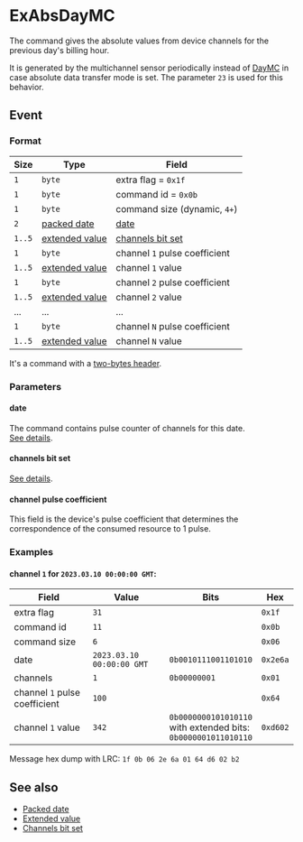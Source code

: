 # ExAbsDayMC

The command gives the absolute values from device channels for the previous day's billing hour.

It is generated by the multichannel sensor periodically instead of [DayMC](DayMC.md) in case absolute data transfer mode is set.
The parameter `23` is used for this behavior.


## Event

### Format

| Size   | Type                                            | Field                                               |
| ------ | ----------------------------------------------- | --------------------------------------------------- |
| `1`    | `byte`                                          | extra flag = `0x1f`                                 |
| `1`    | `byte`                                          | command id = `0x0b`                                 |
| `1`    | `byte`                                          | command size (dynamic, `4+`)                        |
| `2`    | [packed date](../../types.md#packed-date)       | [date](#date)                                       |
| `1..5` | [extended value](../../types.md#extended-value) | [channels bit set](../../types.md#channels-bit-set) |
| `1`    | `byte`                                          | channel `1` pulse coefficient                       |
| `1..5` | [extended value](../../types.md#extended-value) | channel `1` value                                   |
| `1`    | `byte`                                          | channel `2` pulse coefficient                       |
| `1..5` | [extended value](../../types.md#extended-value) | channel `2` value                                   |
| ...    | ...                                             | ...                                                 |
| `1`    | `byte`                                          | channel `N` pulse coefficient                       |
| `1..5` | [extended value](../../types.md#extended-value) | channel `N` value                                   |

It's a command with a [two-bytes header](../message.md#command-with-a-two-bytes-header).

### Parameters

#### **date**

The command contains pulse counter of channels for this date.
<br>
[See details](../../types.md#packed-date).

#### **channels bit set**

[See details](../../types.md#channels-bit-set).

#### **channel pulse coefficient**

This field is the device's pulse coefficient that determines the correspondence of the consumed resource to 1 pulse.

### Examples

#### channel `1` for `2023.03.10 00:00:00 GMT`:

| Field                         | Value                     | Bits                                                                    | Hex      |
| ----------------------------- | ------------------------- | ----------------------------------------------------------------------- | -------- |
| extra flag                    | `31`                      |                                                                         | `0x1f`   |
| command id                    | `11`                      |                                                                         | `0x0b`   |
| command size                  | `6`                       |                                                                         | `0x06`   |
| date                          | `2023.03.10 00:00:00 GMT` | `0b0010111001101010`                                                    | `0x2e6a` |
| channels                      | `1`                       | `0b00000001`                                                            | `0x01`   |
| channel `1` pulse coefficient | `100`                     |                                                                         | `0x64`   |
| channel `1` value             | `342`                     | `0b0000000101010110` <br> with extended bits: <br> `0b0000001011010110` | `0xd602` |

Message hex dump with LRC: `1f 0b 06 2e 6a 01 64 d6 02 b2`


## See also

* [Packed date](../../types.md#packed-date)
* [Extended value](../../types.md#extended-value)
* [Channels bit set](../../types.md#channels-bit-set)
